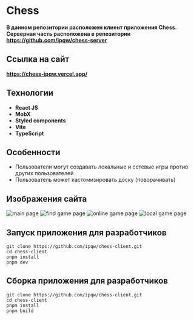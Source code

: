 # Chess
**В данном репозитории расположен клиент приложения Chess. 
Серверная часть расположена в репозитории https://github.com/ipqw/chess-server**

## Ссылка на сайт
**https://chess-ipqw.vercel.app/**

## Технологии
 - **React JS**
 - **MobX**
 - **Styled components**
 - **Vite**
 - **TypeScript**

## Особенности
 - Пользователи могут создавать локальные и сетевые игры против других пользователей
 - Пользователь может кастомизировать доску (поворачивать)

## Изображения сайта
![main page](src/assets/screenshots/mainPage.jpg "Main page")
![find game page](src/assets/screenshots/findGamePage.jpg "Find game page")
![online game page](src/assets/screenshots/onlineGamePage.jpg "Online game page")
![local game page](src/assets/screenshots/localGamePage.jpg "Local game page")


## Запуск приложения для разработчиков
```
git clone https://github.com/ipqw/chess-client.git
cd chess-client
pnpm install
pnpm dev
```

## Сборка приложения для разработчиков
```
git clone https://github.com/ipqw/chess-client.git
cd chess-client
pnpm install
pnpm build
```

